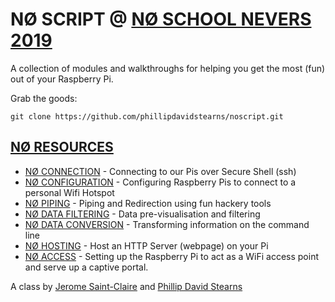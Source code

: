 # NØ SCRIPT @ [NØ SCHOOL NEVERS 2019](https://noschoolnevers.com)

A collection of modules and walkthroughs for helping you get the most (fun) out of your Raspberry Pi.

Grab the goods:

```
git clone https://github.com/phillipdavidstearns/noscript.git
```
## [NØ RESOURCES](NORESOURCES/)

* [NØ CONNECTION](NORESOURCES/NOCONNECTION.md) - Connecting to our Pis over Secure Shell (ssh)
* [NØ CONFIGURATION](NORESOURCES/NOCONFIGURATION.md) - Configuring Raspberry Pis to connect to a personal Wifi Hotspot
* [NØ PIPING](NORESOURCES/NOPIPING.md) - Piping and Redirection using fun hackery tools
* [NØ DATA FILTERING](NORESOURCES/NODATAFILTERING.md) - Data pre-visualisation and filtering
* [NØ DATA CONVERSION](NORESOURCES/NODATACONVERSION.md) - Transforming information on the command line
* [NØ HOSTING](NORESOURCES/NOHOSTING.md) - Host an HTTP Server (webpage) on your Pi
* [NØ ACCESS](NORESOURCES/NOACCESS.md) - Setting up the Raspberry Pi to act as a WiFi access point and serve up a captive portal.

A class by [Jerome Saint-Claire](https://www.saint-clair.net/) and [Phillip David Stearns](https://phillipstearns.com)